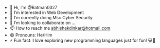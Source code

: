 - 👋 Hi, I’m @Batman0327
- 👀 I’m interested in Web Development
- 🌱 I’m currently doing Msc Cyber Security
- 💞️ I’m looking to collaborate on ...
- 📫 How to reach me abhishekdinkar@hotmail.com
- 😄 Pronouns: He/Him
- ⚡ Fun fact: I love exploring new programming languages just for fun! 💻🎉

<!---
Batman0327/Batman0327 is a ✨ special ✨ repository because its `README.md` (this file) appears on your GitHub profile.
You can click the Preview link to take a look at your changes.
--->
